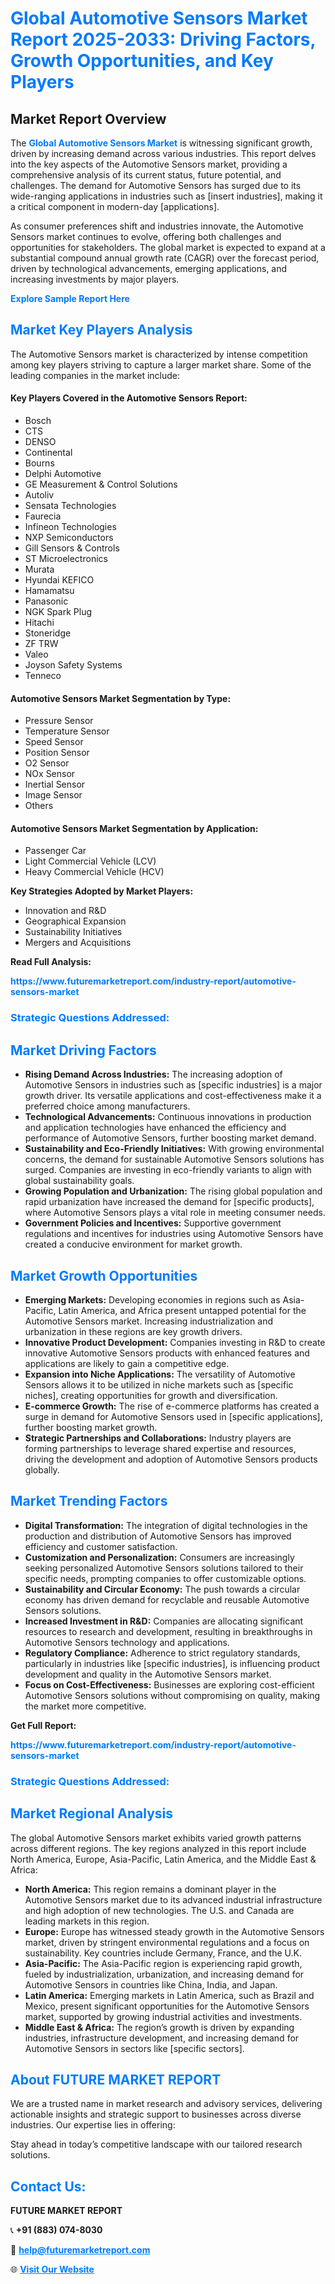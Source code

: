 <h1 style="color: #007BFF;">Global Automotive Sensors Market Report 2025-2033: Driving Factors, Growth Opportunities, and Key Players</h1>

<section id="overview">
<h2>Market Report Overview</h2>
<p>The <a href="https://www.futuremarketreport.com/industry-report/automotive-sensors-market" style="color: #007BFF; text-decoration: none;"><strong>Global Automotive Sensors Market</strong></a> is witnessing significant growth, driven by increasing demand across various industries. This report delves into the key aspects of the Automotive Sensors market, providing a comprehensive analysis of its current status, future potential, and challenges. The demand for Automotive Sensors has surged due to its wide-ranging applications in industries such as [insert industries], making it a critical component in modern-day [applications].</p>
<p>As consumer preferences shift and industries innovate, the Automotive Sensors market continues to evolve, offering both challenges and opportunities for stakeholders. The global market is expected to expand at a substantial compound annual growth rate (CAGR) over the forecast period, driven by technological advancements, emerging applications, and increasing investments by major players.</p>
</section>

<section id="overview">
<p><a href="https://www.futuremarketreport.com/request-sample/reportId=81769" style="color: #007BFF; text-decoration: none;"><strong>Explore Sample Report Here</strong></a></p>
</section>

<section id="key-players">
<h2 style="color: #007BFF;">Market Key Players Analysis</h2>
<p>The Automotive Sensors market is characterized by intense competition among key players striving to capture a larger market share. Some of the leading companies in the market include:</p>
<h4>Key Players Covered in the Automotive Sensors Report:</h4>
<ul><li>Bosch</li><li>CTS</li><li>DENSO</li><li>Continental</li><li>Bourns</li><li>Delphi Automotive</li><li>GE Measurement &amp; Control Solutions</li><li>Autoliv</li><li>Sensata Technologies</li><li>Faurecia</li><li>Infineon Technologies</li><li>NXP Semiconductors</li><li>Gill Sensors &amp; Controls</li><li>ST Microelectronics</li><li>Murata</li><li>Hyundai KEFICO</li><li>Hamamatsu</li><li>Panasonic</li><li>NGK Spark Plug</li><li>Hitachi</li><li>Stoneridge</li><li>ZF TRW</li><li>Valeo</li><li>Joyson Safety Systems</li><li>Tenneco</li></ul>
<h4>Automotive Sensors Market Segmentation by Type:</h4>
<ul><li>Pressure Sensor</li><li>Temperature Sensor</li><li>Speed Sensor</li><li>Position Sensor</li><li>O2 Sensor</li><li>NOx Sensor</li><li>Inertial Sensor</li><li>Image Sensor</li><li>Others</li></ul>

<h4>Automotive Sensors Market Segmentation by Application:</h4>
<ul><li>Passenger Car</li><li>Light Commercial Vehicle (LCV)</li><li>Heavy Commercial Vehicle (HCV)</li></ul>
<p><strong>Key Strategies Adopted by Market Players:</strong></p>
<ul>
<li>Innovation and R&D</li>
<li>Geographical Expansion</li>
<li>Sustainability Initiatives</li>
<li>Mergers and Acquisitions</li>
</ul>
</section>

<section>
<p><strong>Read Full Analysis: </strong></p><a href="https://www.futuremarketreport.com/industry-report/automotive-sensors-market" style="color: #007BFF; text-decoration: none;"><strong>https://www.futuremarketreport.com/industry-report/automotive-sensors-market</strong></a>
<h3 style="color: #007BFF;">Strategic Questions Addressed:</h3>
</section>

<section id="driving-factors">
<h2 style="color: #007BFF;">Market Driving Factors</h2>
<ul>
<li><strong>Rising Demand Across Industries:</strong> The increasing adoption of Automotive Sensors in industries such as [specific industries] is a major growth driver. Its versatile applications and cost-effectiveness make it a preferred choice among manufacturers.</li>
<li><strong>Technological Advancements:</strong> Continuous innovations in production and application technologies have enhanced the efficiency and performance of Automotive Sensors, further boosting market demand.</li>
<li><strong>Sustainability and Eco-Friendly Initiatives:</strong> With growing environmental concerns, the demand for sustainable Automotive Sensors solutions has surged. Companies are investing in eco-friendly variants to align with global sustainability goals.</li>
<li><strong>Growing Population and Urbanization:</strong> The rising global population and rapid urbanization have increased the demand for [specific products], where Automotive Sensors plays a vital role in meeting consumer needs.</li>
<li><strong>Government Policies and Incentives:</strong> Supportive government regulations and incentives for industries using Automotive Sensors have created a conducive environment for market growth.</li>
</ul>
</section>

<section id="growth-opportunities">
<h2 style="color: #007BFF;">Market Growth Opportunities</h2>
<ul>
<li><strong>Emerging Markets:</strong> Developing economies in regions such as Asia-Pacific, Latin America, and Africa present untapped potential for the Automotive Sensors market. Increasing industrialization and urbanization in these regions are key growth drivers.</li>
<li><strong>Innovative Product Development:</strong> Companies investing in R&D to create innovative Automotive Sensors products with enhanced features and applications are likely to gain a competitive edge.</li>
<li><strong>Expansion into Niche Applications:</strong> The versatility of Automotive Sensors allows it to be utilized in niche markets such as [specific niches], creating opportunities for growth and diversification.</li>
<li><strong>E-commerce Growth:</strong> The rise of e-commerce platforms has created a surge in demand for Automotive Sensors used in [specific applications], further boosting market growth.</li>
<li><strong>Strategic Partnerships and Collaborations:</strong> Industry players are forming partnerships to leverage shared expertise and resources, driving the development and adoption of Automotive Sensors products globally.</li>
</ul>
</section>

<section id="trending-factors">
<h2 style="color: #007BFF;">Market Trending Factors</h2>
<ul>
<li><strong>Digital Transformation:</strong> The integration of digital technologies in the production and distribution of Automotive Sensors has improved efficiency and customer satisfaction.</li>
<li><strong>Customization and Personalization:</strong> Consumers are increasingly seeking personalized Automotive Sensors solutions tailored to their specific needs, prompting companies to offer customizable options.</li>
<li><strong>Sustainability and Circular Economy:</strong> The push towards a circular economy has driven demand for recyclable and reusable Automotive Sensors solutions.</li>
<li><strong>Increased Investment in R&D:</strong> Companies are allocating significant resources to research and development, resulting in breakthroughs in Automotive Sensors technology and applications.</li>
<li><strong>Regulatory Compliance:</strong> Adherence to strict regulatory standards, particularly in industries like [specific industries], is influencing product development and quality in the Automotive Sensors market.</li>
<li><strong>Focus on Cost-Effectiveness:</strong> Businesses are exploring cost-efficient Automotive Sensors solutions without compromising on quality, making the market more competitive.</li>
</ul>
</section>

<section>
<p><strong>Get Full Report: </strong></p><a href="https://www.futuremarketreport.com/industry-report/automotive-sensors-market" style="color: #007BFF; text-decoration: none;"><strong>https://www.futuremarketreport.com/industry-report/automotive-sensors-market</strong></a>
<h3 style="color: #007BFF;">Strategic Questions Addressed:</h3>
</section>


<section id="regional-analysis">
<h2 style="color: #007BFF;">Market Regional Analysis</h2>
<p>The global Automotive Sensors market exhibits varied growth patterns across different regions. The key regions analyzed in this report include North America, Europe, Asia-Pacific, Latin America, and the Middle East & Africa:</p>
<ul>
<li><strong>North America:</strong> This region remains a dominant player in the Automotive Sensors market due to its advanced industrial infrastructure and high adoption of new technologies. The U.S. and Canada are leading markets in this region.</li>
<li><strong>Europe:</strong> Europe has witnessed steady growth in the Automotive Sensors market, driven by stringent environmental regulations and a focus on sustainability. Key countries include Germany, France, and the U.K.</li>
<li><strong>Asia-Pacific:</strong> The Asia-Pacific region is experiencing rapid growth, fueled by industrialization, urbanization, and increasing demand for Automotive Sensors in countries like China, India, and Japan.</li>
<li><strong>Latin America:</strong> Emerging markets in Latin America, such as Brazil and Mexico, present significant opportunities for the Automotive Sensors market, supported by growing industrial activities and investments.</li>
<li><strong>Middle East & Africa:</strong> The region’s growth is driven by expanding industries, infrastructure development, and increasing demand for Automotive Sensors in sectors like [specific sectors].</li>
</ul>
</section>

<footer>
<h2 style="color: #007BFF;">About FUTURE MARKET REPORT</h2>
<p>We are a trusted name in market research and advisory services, delivering actionable insights and strategic support to businesses across diverse industries. Our expertise lies in offering:</p>

<p>Stay ahead in today’s competitive landscape with our tailored research solutions.</p>

<h2 style="color: #007BFF;">Contact Us:</h2>
<p><strong>FUTURE MARKET REPORT</strong></p>
<p>📞 <strong>+91 (883) 074-8030</strong></p>
<p>📧 <strong><a href="mailto:help@futuremarketreport.com" style="color: #007BFF;">help@futuremarketreport.com</a></strong></p>
<p>🌐 <strong><a href="https://www.futuremarketreport.com/" style="color: #007BFF;">Visit Our Website</a></strong></p>
</footer>